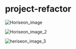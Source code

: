# project-refactor


![Horiseon_image](https://user-images.githubusercontent.com/61722709/111056782-b124a000-8436-11eb-8ca1-eef6188b79c7.png)

![Horiseon_image_2](https://user-images.githubusercontent.com/61722709/111056786-bd106200-8436-11eb-81f5-0f1b19a6b67f.png)

![heriseon_image_3](https://user-images.githubusercontent.com/61722709/111056775-a407b100-8436-11eb-8feb-aa2d84e87eb8.png)
